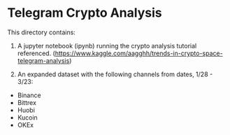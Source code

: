 # Telegram Crypto Analysis

This directory contains:

1. A jupyter notebook (ipynb) running the crypto analysis tutorial referenced. (https://www.kaggle.com/aagghh/trends-in-crypto-space-telegram-analysis)

2. An expanded dataset with the following channels from dates, 1/28 - 3/23:
* Binance
* Bittrex
* Huobi
* Kucoin
* OKEx
